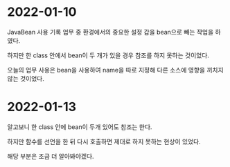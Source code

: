 # 2022-01-10

JavaBean 사용 기록
업무 중 환경에서의 중요한 설정 갑을 bean으로 빼는 작업을 하였다.

하지만 한 class 안에서 bean이 두 개가 있을 경우 참조를 하지 못하는 것이었다.

오늘의 업무 사용은 bean을 사용하여 name을 따로 지정해 다른 소스에 영향을 끼치지 않는 것이었다.

# 2022-01-13
알고보니 한 class 안에 bean이 두개 있어도 참조는 한다.

하지만 함수를 선언을 한 뒤 다시 호출하면 제대로 하지 못하는 현상이 있었다. 

해당 부분은 조금 더 알아봐야겠다.